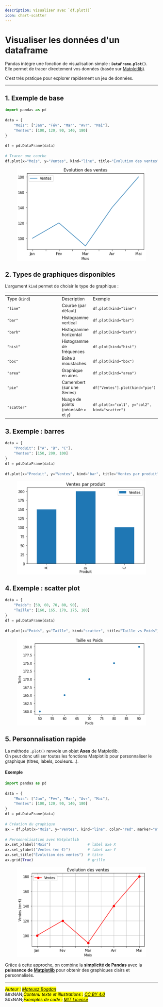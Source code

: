 ```yaml
---
description: Visualiser avec `df.plot()`
icon: chart-scatter
---
```


# Visualiser les données d'un dataframe

Pandas intègre une fonction de visualisation simple : **`DataFrame.plot()`**.\
Elle permet de tracer directement vos données (basée sur [Matplotlib](https://matplotlib.org/stable/)).

C’est très pratique pour explorer rapidement un jeu de données.

***

## 1. Exemple de base

```python
import pandas as pd

data = {
    "Mois": ["Jan", "Fév", "Mar", "Avr", "Mai"],
    "Ventes": [100, 120, 90, 140, 180]
}

df = pd.DataFrame(data)

# Tracer une courbe
df.plot(x="Mois", y="Ventes", kind="line", title="Évolution des ventes")
```

<figure><img src=".gitbook/assets/image.png" alt=""><figcaption></figcaption></figure>



## 2. Types de graphiques disponibles

L’argument `kind` permet de choisir le type de graphique :

<table data-header-hidden><thead><tr><th width="185"></th><th></th><th></th></tr></thead><tbody><tr><td>Type (<code>kind</code>)</td><td>Description</td><td>Exemple</td></tr><tr><td><code>"line"</code></td><td>Courbe (par défaut)</td><td><code>df.plot(kind="line")</code></td></tr><tr><td><code>"bar"</code></td><td>Histogramme vertical</td><td><code>df.plot(kind="bar")</code></td></tr><tr><td><code>"barh"</code></td><td>Histogramme horizontal</td><td><code>df.plot(kind="barh")</code></td></tr><tr><td><code>"hist"</code></td><td>Histogramme de fréquences</td><td><code>df.plot(kind="hist")</code></td></tr><tr><td><code>"box"</code></td><td>Boîte à moustaches</td><td><code>df.plot(kind="box")</code></td></tr><tr><td><code>"area"</code></td><td>Graphique en aires</td><td><code>df.plot(kind="area")</code></td></tr><tr><td><code>"pie"</code></td><td>Camembert (sur une Series)</td><td><code>df["Ventes"].plot(kind="pie")</code></td></tr><tr><td><code>"scatter"</code></td><td>Nuage de points (nécessite <code>x</code> et <code>y</code>)</td><td><code>df.plot(x="col1", y="col2", kind="scatter")</code></td></tr></tbody></table>

## 3. Exemple : barres

```python
data = {
    "Produit": ["A", "B", "C"],
    "Ventes": [150, 200, 100]
}
df = pd.DataFrame(data)

df.plot(x="Produit", y="Ventes", kind="bar", title="Ventes par produit")
```

<figure><img src=".gitbook/assets/image (2).png" alt=""><figcaption></figcaption></figure>

## 4. Exemple : scatter plot

```python
data = {
    "Poids": [50, 60, 70, 80, 90],
    "Taille": [160, 165, 170, 175, 180]
}
df = pd.DataFrame(data)

df.plot(x="Poids", y="Taille", kind="scatter", title="Taille vs Poids")
```

<figure><img src=".gitbook/assets/image (3).png" alt=""><figcaption></figcaption></figure>

## 5. Personnalisation rapide

La méthode `.plot()` renvoie un objet **Axes** de Matplotlib.\
On peut donc utiliser toutes les fonctions Matplotlib pour personnaliser le graphique (titres, labels, couleurs…).

#### Exemple

```python
import pandas as pd

data = {
    "Mois": ["Jan", "Fév", "Mar", "Avr", "Mai"],
    "Ventes": [100, 120, 90, 140, 180]
}
df = pd.DataFrame(data)

# Création du graphique
ax = df.plot(x="Mois", y="Ventes", kind="line", color="red", marker="o")

# Personnalisation avec Matplotlib
ax.set_xlabel("Mois")                 # label axe X
ax.set_ylabel("Ventes (en €)")        # label axe Y
ax.set_title("Évolution des ventes")  # titre
ax.grid(True)                         # grille
```

<figure><img src=".gitbook/assets/image (4).png" alt=""><figcaption></figcaption></figure>

Grâce à cette approche, on combine la **simplicité de Pandas** avec la **puissance de** [**Matplotlib**](https://matplotlib.org/stable/) pour obtenir des graphiques clairs et personnalisés.

***

_<mark style="color:$info;">Auteur :</mark>_ [_<mark style="color:$info;">Mateusz Bogdan</mark>_](https://matbog.github.io/)\
&#xNAN;_<mark style="color:$info;">Contenu texte et illustrations :</mark>_ [_<mark style="color:$info;">CC BY 4.0</mark>_](https://creativecommons.org/licenses/by/4.0/)\
&#xNAN;_<mark style="color:$info;">Exemples de code :</mark>_ [_<mark style="color:$info;">MIT License</mark>_](https://opensource.org/licenses/MIT)
